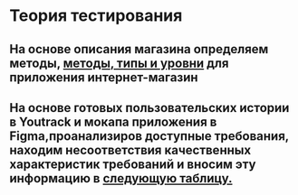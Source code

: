 # Теория тестирования


## На основе описания магазина определяем методы, [методы, типы и уровни](https://docs.google.com/spreadsheets/d/14vZpT-6uedoorGbIWdO8S46UD9mQu8kct-KtaA0YQ04/edit#gid=0) для приложения интернет-магазин
## На основе готовых пользовательских истории в Youtrack и мокапа приложения в Figma,проанализиров доступные требования, находим несоответствия качественных характеристик требований и вносим эту информацию в [следующую таблицу.](https://docs.google.com/spreadsheets/d/1uCsGVBJqc3eEeM57nGiJYGTp3BSFDzHraFfm0-PjoYA/edit#gid=0)


